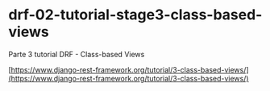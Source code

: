 # drf-02-tutorial-stage3-class-based-views

Parte 3 tutorial DRF - Class-based Views

[https://www.django-rest-framework.org/tutorial/3-class-based-views/](https://www.django-rest-framework.org/tutorial/3-class-based-views/)
